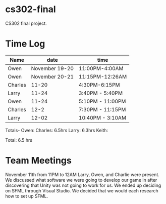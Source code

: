 # cs302-final
CS302 final project.

# Time Log
|Name|date|time|
|----|----|----|
|Owen|November 19-20|11:00PM-4:00AM|
|Owen|November 20-21|11:15PM-12:26AM|
|Charles| 11-20 | 4:30PM-6:15PM|
|Larry| 11-24 | 3:40PM - 5:40PM|
|Owen| 11-24 | 5:10PM - 11:00PM|
|Charles| 12-2 |7:30PM - 11:15PM|
|Larry| 12-02 | 10:40PM - 3:10AM|


Totals-
Owen:
Charles: 6.5hrs
Larry: 6.3hrs
Keith:

Total: 6.5 hrs

# Team Meetings
November 11th from 11PM to 12AM
Larry, Owen, and Charlie were present.
We discussed what software we were going to develop our game in after discovering that Unity was not going to work for us. We ended up deciding on SFML through Visual Studio.
We decided that we would each research how to set up SFML.
